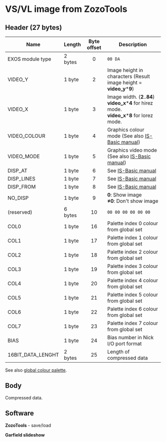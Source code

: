 # VS/VL image from ZozoTools

## Header (27 bytes)

| Name              | Length  | Byte offset | Description                                                                                                |
| ----------------- | ------- |:-----------:| ---------------------------------------------------------------------------------------------------------- |
| EXOS module type  | 2 bytes |      0      | `00 DA`                                                                                                    |
| VIDEO_Y           | 1 byte  |      2      | Image height in characters (Result image height = **video_y**\***9**)                                      |
| VIDEO_X           | 1 byte  |      3      | Image width. (**2**..**84**)</br>**video_x**\***4** for hirez mode.</br>**video_x**\***8** for lorez mode. |
| VIDEO_COLOUR      | 1 byte  |      4      | Graphics colour mode (See also [IS-Basic manual](../../is-basic_man-en/man_vo-video-col.md))                      |
| VIDEO_MODE        | 1 byte  |      5      | Graphics video mode (See also [IS-Basic manual](../../is-basic_man-en/man_vo-video-mode.md))                      |
| DISP_AT           | 1 byte  |      6      | See [IS-Basic manual](../../is-basic_man-en/man_cs-display.md)                                                    |
| DISP_LINES        | 1 byte  |      7      | See [IS-Basic manual](../../is-basic_man-en/man_cs-display.md)                                                    |
| DISP_FROM         | 1 byte  |      8      | See [IS-Basic manual](../../is-basic_man-en/man_cs-display.md)                                                    |
| NO_DISP           | 1 byte  |      9      | **0**: Show image</br>**≠0**: Don't show image                                                             |
| (reserved)        | 6 bytes |     10      | `00 00 00 00 00 00`                                                                                        |
| COL0              | 1 byte  |     16      | Palette index 0 colour from global set                                                                     |
| COL1              | 1 byte  |     17      | Palette index 1 colour from global set                                                                     |
| COL2              | 1 byte  |     18      | Palette index 2 colour from global set                                                                     |
| COL3              | 1 byte  |     19      | Palette index 3 colour from global set                                                                     |
| COL4              | 1 byte  |     20      | Palette index 4 colour from global set                                                                     |
| COL5              | 1 byte  |     21      | Palette index 5 colour from global set                                                                     |
| COL6              | 1 byte  |     22      | Palette index 6 colour from global set                                                                     |
| COL7              | 1 byte  |     23      | Palette index 7 colour from global set                                                                     |
| BIAS              | 1 byte  |     24      | Bias number in Nick I/O port format                                                                        |
| 16BIT_DATA_LENGHT | 2 bytes |     25      | Length of compressed data                                                                                                           |

See also [global colour palette](http://ep.lgb.hu/colors.html).

## Body

Compressed data.

## Software

**ZozoTools** - save/load

**Garfield slideshow**